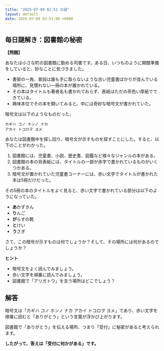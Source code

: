 ```yaml
---
title: "2025-07-09 02:51 の謎"
layout: default
date: 2025-07-09 02:51:00 +0900
---
```

## 毎日謎解き：図書館の秘密

**【問題】**

あなたは小さな町の図書館に勤める司書です。ある日、いつものように開館準備をしていると、妙なことに気づきました。

*   書架の一角、普段は誰も手に取らないような古い児童書ばかりが並んでいる場所に、見慣れない一冊の本が置かれている。
*   その本はタイトルも著者名も書かれておらず、表紙はただの茶色い厚紙でできている。
*   興味本位でその本を開いてみると、中には奇妙な暗号文が書かれていた。

暗号文は以下のようなものだった。

```
カギハ コノ ホンノ ナカ
アカイ トコロヲ ヨメ
```

あなたは図書館中を探し回り、暗号文が示すものを探すことにした。すると、以下のことがわかった。

1.  図書館には、児童書、小説、歴史書、図鑑など様々なジャンルの本がある。
2.  図書館の本の背表紙には、タイトルの一部が赤字で書かれているものがいくつかある。
3.  暗号文が置かれていた児童書コーナーには、赤い文字でタイトルが書かれた本は5冊だけだった。

その5冊の本のタイトルをよく見ると、赤い文字で書かれている部分は以下のようになっていた。

*   **あ**かずきん
*   **り**んご
*   **が**らすの靴
*   **と**けい
*   **う**さぎ

さて、この暗号が示すものは何でしょうか？そして、その場所には何があるのでしょうか？

**ヒント**

*   暗号文をよく読んでみましょう。
*   赤い文字を順番に読んでみましょう。
*   図書館で「アリガトウ」を言う場所はどこでしょう？

## 解答

暗号文は「カギハ コノ ホンノ ナカ アカイ トコロヲ ヨメ」であり、赤い文字を順番に読むと「ありがとう」という言葉が浮かび上がります。

図書館で「ありがとう」を伝える場所、つまり「受付」に秘密があると考えられます。

**したがって、答えは「受付に何かがある」です。**
